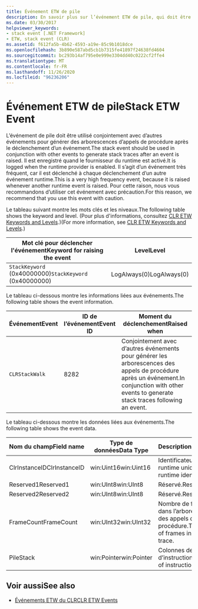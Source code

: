 ```yaml
---
title: Événement ETW de pile
description: En savoir plus sur l’événement ETW de pile, qui doit être utilisé conjointement avec d’autres événements pour générer des traces de pile après le déclenchement d’un événement.
ms.date: 03/30/2017
helpviewer_keywords:
- stack event [.NET Framework]
- ETW, stack event (CLR)
ms.assetid: f612fa5b-4b62-4593-a19e-85c9b1018dce
ms.openlocfilehash: 3b890e587abd5cb1b7315fe41897f24638fd4604
ms.sourcegitcommit: bc293b14af795e0e999e3304dd40c0222cf2ffe4
ms.translationtype: MT
ms.contentlocale: fr-FR
ms.lasthandoff: 11/26/2020
ms.locfileid: "96236206"
---
```

# <a name="stack-etw-event"></a><span data-ttu-id="52c9e-103">Événement ETW de pile</span><span class="sxs-lookup"><span data-stu-id="52c9e-103">Stack ETW Event</span></span>

<span data-ttu-id="52c9e-104">L’événement de pile doit être utilisé conjointement avec d’autres événements pour générer des arborescences d’appels de procédure après le déclenchement d’un événement.</span><span class="sxs-lookup"><span data-stu-id="52c9e-104">The stack event should be used in conjunction with other events to generate stack traces after an event is raised.</span></span> <span data-ttu-id="52c9e-105">Il est enregistré quand le fournisseur du runtime est activé.</span><span class="sxs-lookup"><span data-stu-id="52c9e-105">It is logged when the runtime provider is enabled.</span></span> <span data-ttu-id="52c9e-106">Il s’agit d’un événement très fréquent, car il est déclenché à chaque déclenchement d’un autre événement runtime.</span><span class="sxs-lookup"><span data-stu-id="52c9e-106">This is a very high frequency event, because it is raised whenever another runtime event is raised.</span></span> <span data-ttu-id="52c9e-107">Pour cette raison, nous vous recommandons d’utiliser cet événement avec précaution.</span><span class="sxs-lookup"><span data-stu-id="52c9e-107">For this reason, we recommend that you use this event with caution.</span></span>  
  
 <span data-ttu-id="52c9e-108">Le tableau suivant montre les mots clés et les niveaux.</span><span class="sxs-lookup"><span data-stu-id="52c9e-108">The following table shows the keyword and level.</span></span> <span data-ttu-id="52c9e-109">(Pour plus d'informations, consultez [CLR ETW Keywords and Levels](clr-etw-keywords-and-levels.md).)</span><span class="sxs-lookup"><span data-stu-id="52c9e-109">(For more information, see [CLR ETW Keywords and Levels](clr-etw-keywords-and-levels.md).)</span></span>  
  
|<span data-ttu-id="52c9e-110">Mot clé pour déclencher l'événement</span><span class="sxs-lookup"><span data-stu-id="52c9e-110">Keyword for raising the event</span></span>|<span data-ttu-id="52c9e-111">Level</span><span class="sxs-lookup"><span data-stu-id="52c9e-111">Level</span></span>|  
|-----------------------------------|-----------|  
|<span data-ttu-id="52c9e-112">`StackKeyword` (0x40000000)</span><span class="sxs-lookup"><span data-stu-id="52c9e-112">`StackKeyword` (0x40000000)</span></span>|<span data-ttu-id="52c9e-113">LogAlways(0)</span><span class="sxs-lookup"><span data-stu-id="52c9e-113">LogAlways(0)</span></span>|  
  
 <span data-ttu-id="52c9e-114">Le tableau ci-dessous montre les informations liées aux événements.</span><span class="sxs-lookup"><span data-stu-id="52c9e-114">The following table shows the event information.</span></span>  
  
|<span data-ttu-id="52c9e-115">Événement</span><span class="sxs-lookup"><span data-stu-id="52c9e-115">Event</span></span>|<span data-ttu-id="52c9e-116">ID de l’événement</span><span class="sxs-lookup"><span data-stu-id="52c9e-116">Event ID</span></span>|<span data-ttu-id="52c9e-117">Moment du déclenchement</span><span class="sxs-lookup"><span data-stu-id="52c9e-117">Raised when</span></span>|  
|-----------|--------------|-----------------|  
|`CLRStackWalk`|<span data-ttu-id="52c9e-118">82</span><span class="sxs-lookup"><span data-stu-id="52c9e-118">82</span></span>|<span data-ttu-id="52c9e-119">Conjointement avec d’autres événements pour générer les arborescences des appels de procédure après un événement.</span><span class="sxs-lookup"><span data-stu-id="52c9e-119">In conjunction with other events to generate stack traces following an event.</span></span>|  
  
 <span data-ttu-id="52c9e-120">Le tableau ci-dessous montre les données liées aux événements.</span><span class="sxs-lookup"><span data-stu-id="52c9e-120">The following table shows the event data.</span></span>  
  
|<span data-ttu-id="52c9e-121">Nom du champ</span><span class="sxs-lookup"><span data-stu-id="52c9e-121">Field name</span></span>|<span data-ttu-id="52c9e-122">Type de données</span><span class="sxs-lookup"><span data-stu-id="52c9e-122">Data Type</span></span>|<span data-ttu-id="52c9e-123">Description</span><span class="sxs-lookup"><span data-stu-id="52c9e-123">Description</span></span>|  
|----------------|---------------|-----------------|  
|<span data-ttu-id="52c9e-124">ClrInstanceID</span><span class="sxs-lookup"><span data-stu-id="52c9e-124">ClrInstanceID</span></span>|<span data-ttu-id="52c9e-125">win:Uint16</span><span class="sxs-lookup"><span data-stu-id="52c9e-125">win:Uint16</span></span>|<span data-ttu-id="52c9e-126">Identificateur de runtime unique.</span><span class="sxs-lookup"><span data-stu-id="52c9e-126">Unique runtime identifier.</span></span>|  
|<span data-ttu-id="52c9e-127">Reserved1</span><span class="sxs-lookup"><span data-stu-id="52c9e-127">Reserved1</span></span>|<span data-ttu-id="52c9e-128">win:UInt8</span><span class="sxs-lookup"><span data-stu-id="52c9e-128">win:UInt8</span></span>|<span data-ttu-id="52c9e-129">Réservé.</span><span class="sxs-lookup"><span data-stu-id="52c9e-129">Reserved.</span></span>|  
|<span data-ttu-id="52c9e-130">Reserved2</span><span class="sxs-lookup"><span data-stu-id="52c9e-130">Reserved2</span></span>|<span data-ttu-id="52c9e-131">win:UInt8</span><span class="sxs-lookup"><span data-stu-id="52c9e-131">win:UInt8</span></span>|<span data-ttu-id="52c9e-132">Réservé.</span><span class="sxs-lookup"><span data-stu-id="52c9e-132">Reserved.</span></span>|  
|<span data-ttu-id="52c9e-133">FrameCount</span><span class="sxs-lookup"><span data-stu-id="52c9e-133">FrameCount</span></span>|<span data-ttu-id="52c9e-134">win:UInt32</span><span class="sxs-lookup"><span data-stu-id="52c9e-134">win:UInt32</span></span>|<span data-ttu-id="52c9e-135">Nombre de frames dans l’arborescence des appels de procédure.</span><span class="sxs-lookup"><span data-stu-id="52c9e-135">The number of frames in the stack trace.</span></span>|  
|<span data-ttu-id="52c9e-136">Pile</span><span class="sxs-lookup"><span data-stu-id="52c9e-136">Stack</span></span>|<span data-ttu-id="52c9e-137">win:Pointer</span><span class="sxs-lookup"><span data-stu-id="52c9e-137">win:Pointer</span></span>|<span data-ttu-id="52c9e-138">Colonnes de pointeurs d’instruction.</span><span class="sxs-lookup"><span data-stu-id="52c9e-138">Columns of instruction pointers.</span></span>|  
  
## <a name="see-also"></a><span data-ttu-id="52c9e-139">Voir aussi</span><span class="sxs-lookup"><span data-stu-id="52c9e-139">See also</span></span>

- [<span data-ttu-id="52c9e-140">Événements ETW du CLR</span><span class="sxs-lookup"><span data-stu-id="52c9e-140">CLR ETW Events</span></span>](clr-etw-events.md)
